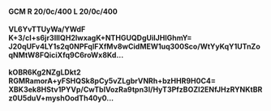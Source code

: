 #### GCM R 20/0c/400 L 20/0c/400
**VL6YvTTUyWa/YWdF**<br/>**K+3/cl+s6jr3lIIQH2lwxagK+NTHGUQDgUilJHlGhmY=**<br/>**J20qUFv4LY1s2q0NPFqlFXfMv8wCidMEW1uq300Sco/WtYyKqY1UTnZoqNMtW8FQiciXfq9C6roWx8Kd...**<br/><br/>
**kOBR6Kg2NZgLDkt2**<br/>**RGMRamorA+yFSHQSk8pCy5vZLgbrVNRh+bzHHR9H0C4=**<br/>**XBK3ek8HStv1PYVp/CwTblVozRa9tpn3I/HyT3PfzBOZI2ENfJHzRYNKtBRz0U5duV+myshOodTh40y0...**